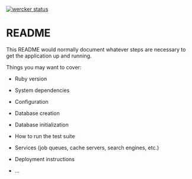 [![wercker status](https://app.wercker.com/status/c410a22258d5493c66b67409b4a9c7f7/s/master "wercker status")](https://app.wercker.com/project/byKey/c410a22258d5493c66b67409b4a9c7f7)
# README

This README would normally document whatever steps are necessary to get the
application up and running.

Things you may want to cover:

* Ruby version

* System dependencies

* Configuration

* Database creation

* Database initialization

* How to run the test suite

* Services (job queues, cache servers, search engines, etc.)

* Deployment instructions

* ...
